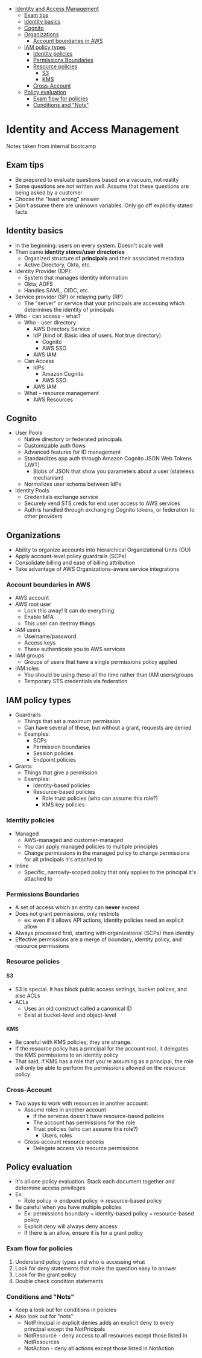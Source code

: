 - [Identity and Access Management](#identity-and-access-management)
  - [Exam tips](#exam-tips)
  - [Identity basics](#identity-basics)
  - [Cognito](#cognito)
  - [Organizations](#organizations)
    - [Account boundaries in AWS](#account-boundaries-in-aws)
  - [IAM policy types](#iam-policy-types)
    - [Identity policies](#identity-policies)
    - [Permissions Boundaries](#permissions-boundaries)
    - [Resource policies](#resource-policies)
      - [S3](#s3)
      - [KMS](#kms)
    - [Cross-Account](#cross-account)
  - [Policy evaluation](#policy-evaluation)
    - [Exam flow for policies](#exam-flow-for-policies)
    - [Conditions and "Nots"](#conditions-and-nots)

# Identity and Access Management
Notes taken from internal bootcamp

## Exam tips
* Be prepared to evaluate questions based on a vacuum, not reality
* Some questions are not written well. Assume that these questions are being asked by a customer
* Choose the "least wrong" answer
* Don't assume there are unknown variables. Only go off explicitly stated facts

## Identity basics
* In the beginning: users on every system. Doesn't scale well
* Then came **identity stores/user directories**
  * Organized structure of **principals** and their associated metadata
  * Active Directory, Okta, etc.
* Identity Provider (IDP):
  * System that manages identity information
  * Okta, ADFS
  * Handles SAML, OIDC, etc.
* Service provider (SP) or relaying party (RP)
  * The "server" or service that your principals are accessing which determines the identity of principals
* Who - can access - what?
  * Who - user directory
    * AWS Directory Service
    * IdP (kind of. Basic idea of users. Not true directory)
      * Cognito
      * AWS SSO
    * AWS IAM
  * Can Access
    * IdPs:
      * Amazon Cognito
      * AWS SSO
    * AWS IAM
  * What - resource management
    * AWS Resources

## Cognito
* User Pools
  * Native directory or federated principals
  * Customizable auth flows
  * Advanced features for ID management
  * Standardizes app auth through Amazon Cognito JSON Web Tokens (JWT)
    * Blobs of JSON that show you parameters about a user (stateless mechanism)
  * Normalizes user schema between IdPs
* Identity Pools
  * Credentials exchange service
  * Securely vend STS creds for end user access to AWS services
  * Auth is handled through exchanging Cognito tokens, or federation to other providers

## Organizations
* Ability to organize accounts into hierarchical Organizational Units (OU)
* Apply account-level policy guardrails (SCPs)
* Consolidate billing and ease of billing attribution
* Take advantage of AWS Organizations-aware service integrations

### Account boundaries in AWS
* AWS account
* AWS root user
  * Lock this away! It can do everything.
  * Enable MFA
  * This user can destroy things
* IAM users
  * Username/password
  * Access keys
  * These authenticate you to AWS services
* IAM groups
  * Groups of users that have a single permissions policy applied
* IAM roles
  * You should be using these all the time rather than IAM users/groups
  * Temporary STS credentials via federation

## IAM policy types
* Guardrails
  * Things that set a maximum permission
  * Can have several of these, but without a grant, requests are denied
  * Examples:
    * SCPs
    * Permission boundaries
    * Session policies
    * Endpoint policies
* Grants
  * Things that give a permission
  * Examples:
    * Identity-based policies
    * Resource-based policies
      * Role trust policies (who can assume this role?)
      * KMS key policies

### Identity policies
* Managed
  * AWS-managed and customer-managed
  * You can apply managed policies to multiple principles
  * Change permissions in the managed policy to change permissions for all principals it's attached to
* Inline
  * Specific, narrowly-scoped policy that only applies to the principal it's attached to

### Permissions Boundaries
* A set of access which an entity can **never** exceed
* Does not grant permissions, only restricts
  * ex: even if it allows API actions, identity policies need an explicit allow
* Always processed first, starting with organizational (SCPs) then identity
* Effective permissions are a merge of boundary, identity policy, and resource permissions

### Resource policies

#### S3
* S3 is special. It has block public access settings, bucket polices, and also ACLs
* ACLs
  * Uses an old construct called a canonical ID
  * Exist at bucket-level and object-level

#### KMS
* Be careful with KMS policies; they are strange.
* If the resource policy has a principal for the account root, it delegates the KMS permissions to an identity policy
* That said, if KMS has a role that you're assuming as a principal, the role will only be able to perform the permissions allowed on the resource policy

### Cross-Account
* Two ways to work with resources in another account:
  * Assume roles in another account
    * If the services doesn't have resource-based policies
    * The account has permissions for the role
    * Trust policies (who can assume this role?)
      * Users, roles
  * Cross-account resource access
    * Delegate access via resource permissions

## Policy evaluation
* It's all one policy evaluation. Stack each document together and determine access privileges
* Ex:
  * Role policy -> endpoint policy -> resource-based policy
* Be careful when you have multiple policies
  * Ex: permissions boundary + identity-based policy + resource-based policy
  * Explicit deny will always deny access
  * If there is an allow, ensure it is for a grant policy

### Exam flow for policies
1. Understand policy types and who is accessing what
2. Look for deny statements that make the question easy to answer
3. Look for the grant policy
4. Double check condition statements

### Conditions and "Nots"
* Keep a look out for conditions in policies
* Also look out for "nots"
  * NotPrincipal in explicit denies adds an explicit deny to every principal except the NotPricipals
  * NotResource - deny access to all resources except those listed in NotResources
  * NotAction - deny all actions except those listed in NotAction
